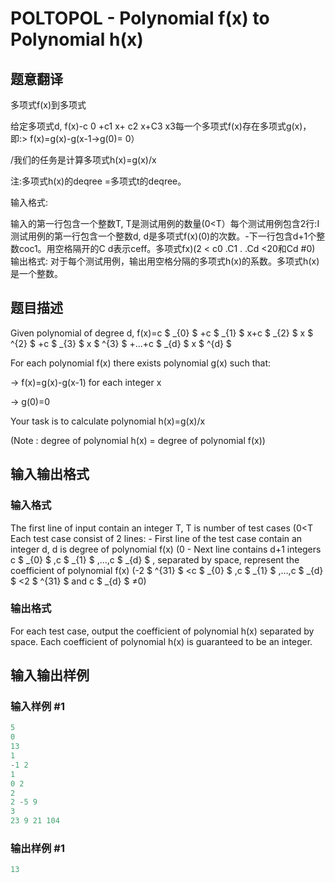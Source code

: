# POLTOPOL - Polynomial f(x) to Polynomial h(x)

## 题意翻译

多项式f(x)到多项式

给定多项式d, f(x)-c 0 +c1 x+ c2 x+C3 x3每一个多项式f(x)存在多项式g(x)，即:> f(x)=g(x)-g(x-1->g(0)= 0）

/我们的任务是计算多项式h(x)=g(x)/x

注:多项式h(x)的deqree =多项式t的deqree。

输入格式:

输入的第一行包含一个整数T, T是测试用例的数量(0<T）每个测试用例包含2行:I 测试用例的第一行包含一个整数d, d是多项式f(x)(0)的次数。-下一行包含d+1个整数coc1。用空格隔开的C d表示ceff。多项式fx)(2 < c0 .C1 . .Cd <20和Cd #0) 输出格式: 对于每个测试用例，输出用空格分隔的多项式h(x)的系数。多项式h(x)是一个整数。 

## 题目描述

Given polynomial of degree d, f(x)=c $ _{0} $ +c $ _{1} $ x+c $ _{2} $ x $ ^{2} $ +c $ _{3} $ x $ ^{3} $ +...+c $ _{d} $ x $ ^{d} $

For each polynomial f(x) there exists polynomial g(x) such that:

-> f(x)=g(x)-g(x-1) for each integer x

-> g(0)=0

Your task is to calculate polynomial h(x)=g(x)/x

(Note : degree of polynomial h(x) = degree of polynomial f(x))

## 输入输出格式

### 输入格式

The first line of input contain an integer T, T is number of test cases (0<T Each test case consist of 2 lines: \- First line of the test case contain an integer d, d is degree of polynomial f(x) (0 \- Next line contains d+1 integers c $ _{0} $ ,c $ _{1} $ ,...,c $ _{d} $ , separated by space, represent the coefficient of polynomial f(x) (-2 $ ^{31} $ <c $ _{0} $ ,c $ _{1} $ ,...,c $ _{d} $ <2 $ ^{31} $ and c $ _{d} $ ≠0)

### 输出格式

For each test case, output the coefficient of polynomial h(x) separated by space. Each coefficient of polynomial h(x) is guaranteed to be an integer.

## 输入输出样例

### 输入样例 #1

```cpp
5
0
13
1
-1 2
1
0 2
2
2 -5 9
3
23 9 21 104
```


### 输出样例 #1

```cpp
13
```


